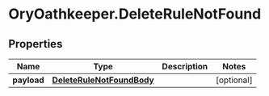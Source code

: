 # OryOathkeeper.DeleteRuleNotFound

## Properties

| Name        | Type                                                    | Description | Notes      |
| ----------- | ------------------------------------------------------- | ----------- | ---------- |
| **payload** | [**DeleteRuleNotFoundBody**](DeleteRuleNotFoundBody.md) |             | [optional] |
